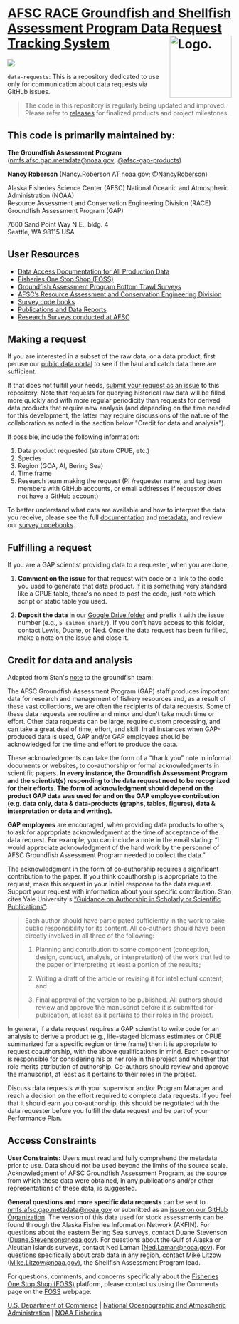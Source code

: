 <!-- README.md is generated from README.Rmd. Please edit that file -->

# [AFSC RACE Groundfish and Shellfish Assessment Program Data Request Tracking System](https://github.com/afsc-gap-products/data-requests) <img src="https://avatars.githubusercontent.com/u/91760178?s=96&amp;v=4" alt="Logo." align="right" width="139" height="139"/>

[![](https://img.shields.io/github/last-commit/afsc-gap-products/gap_products.svg)](https://github.com/afsc-gap-products/gap_products/commits/main)

`data-requests`: This is a repository dedicated to use only for communication about data requests via GitHub issues. 

> The code in this repository is regularly being updated and improved. Please refer to [releases](https://github.com/afsc-gap-products/data-requests/releases) for finalized products and project milestones.

## This code is primarily maintained by:

**The Groundfish Assessment Program** (nmfs.afsc.gap.metadata@noaa.gov;
[@afsc-gap-products](https://github.com/afsc-gap-products))

**Nancy Roberson** (Nancy.Roberson AT noaa.gov;
[@NancyRoberson](https://github.com/NancyRoberson))

Alaska Fisheries Science Center (AFSC) National Oceanic and Atmospheric Administration (NOAA)  
Resource Assessment and Conservation Engineering Division (RACE)  
Groundfish Assessment Program (GAP)

7600 Sand Point Way N.E., bldg. 4  
Seattle, WA 98115 USA

## User Resources

- [Data Access Documentation for All Production Data](https://afsc-gap-products.github.io/gap_products/)
- [Fisheries One Stop Shop (FOSS)](https://www.fisheries.noaa.gov/foss)
- [Groundfish Assessment Program Bottom Trawl Surveys](https://www.fisheries.noaa.gov/alaska/science-data/groundfish-assessment-program-bottom-trawl-surveys)
- [AFSC’s Resource Assessment and Conservation Engineering Division](https://www.fisheries.noaa.gov/about/resource-assessment-and-conservation-engineering-division)
- [Survey code books](https://www.fisheries.noaa.gov/resource/document/groundfish-survey-species-code-manual-and-data-codes-manual)
- [Publications and Data Reports](https://repository.library.noaa.gov/)
- [Research Surveys conducted at AFSC](https://www.fisheries.noaa.gov/alaska/ecosystems/alaska-fish-research-surveys)

## Making a request

If you are interested in a subset of the raw data, or a data product, first peruse our [public data portal](https://www.fisheries.noaa.gov/foss/f?p=215:200:1801780733911:Mail:NO:::) to see if the haul and catch data there are sufficient. 

If that does not fulfill your needs, [submit your request as an issue](https://github.com/afsc-gap-products/data-requests/issues) to this repository. Note that requests for querying historical raw data will be filled more quickly and with more regular periodicity than requests for derived data products that require new analysis (and depending on the time needed for this development, the latter may require discussions of the nature of the collaboration as noted in the section below "Credit for data and analysis"). 

If possible, include the following information:

1. Data product requested (stratum CPUE, etc.)
2. Species
3. Region (GOA, AI, Bering Sea)
4. Time frame
5. Research team making the request (PI /requester name, and tag team members with GitHub accounts, or email addresses if requestor does not have a GitHub account)

To better understand what data are available and how to interpret the data you receive, please see the full [documentation](https://afsc-gap-products.github.io/gap_products/) and [metadata](https://www.fisheries.noaa.gov/inport/item/22008), and review our [survey codebooks](https://www.fisheries.noaa.gov/resource/document/groundfish-survey-species-code-manual-and-data-codes-manual).

## Fulfilling a request

If you are a GAP scientist providing data to a requester, when you are done,

1) **Comment on the issue** for that request with code or a link to the code you used to generate that data product. If it is something very standard like a CPUE table, there's no need to post the code, just note which script or static table you used.

2) **Deposit the data** in our [Google Drive folder](https://drive.google.com/drive/folders/1hfNhfOmIDC7dSigbsz4P3amZWj4jMv_u?usp=sharing) and prefix it with the issue number (e.g., `5_salmon_shark/`). If you don't have access to this folder, contact Lewis, Duane, or Ned. Once the data request has been fulfilled, make a note on the issue and close it.

## Credit for data and analysis
Adapted from Stan's [note](https://github.com/afsc-gap-products/data-requests/issues/3) to the groundfish team:

The AFSC Groundfish Assessment Program (GAP) staff produces important data for research and management of fishery resources and, as a result of these vast collections, we are often the recipients of data requests. Some of these data requests are routine and minor and don't take much time or effort. Other data requests can be large, require custom processing, and can take a great deal of time, effort, and skill. In all instances when GAP-produced data is used, GAP and/or GAP employees should be acknowledged for the time and effort to produce the data. 

These acknowledgments can take the form of a “thank you” note in informal documents or websites, to co-authorship or formal acknowledgments in scientific papers. **In every instance, the Groundfish Assessment Program and the scientist(s) responding to the data request need to be recognized for their efforts. The form of acknowledgment should depend on the product GAP data was used for and on the GAP employee contribution (e.g. data only, data & data-products (graphs, tables, figures), data & interpretation or data and writing).** 

**GAP employees** are encouraged, when providing data products to others, to ask for appropriate acknowledgment at the time of acceptance of the data request. For example, you can include a note in the email stating: “I would appreciate acknowledgment of the hard work by the personnel of AFSC Groundfish Assessment Program needed to collect the data.”

The acknowledgment in the form of co-authorship requires a significant contribution to the paper. If  you think coauthorship is appropriate to the request, make this request in your initial response to the data request. Support your request with information about your specific contribution. Stan cites Yale University's [“Guidance on Authorship in Scholarly or Scientific Publications”](https://provost.yale.edu/policies/academic-integrity/guidance-authorship-scholarly-or-scientific-publications):

>Each author should have participated sufficiently in the work to take public responsibility for its content. All co-authors should have been directly involved in all three of the following:
>
>1. Planning and contribution to some component (conception, design, conduct, analysis, or interpretation) of the work that led to the paper or interpreting at least a portion of the results;
>
>2. Writing a draft of the article or revising it for intellectual content; and
>
>3. Final approval of the version to be published.  All authors should review and approve the manuscript before it is submitted for publication, at least as it pertains to their roles in the project.

In general, if a data request requires a GAP scientist to write code for an analysis to derive a product (e.g., life-staged biomass estimates or CPUE summarized for a specific region or time frame) then it is appropriate to request coauthorship, with the above qualifications in mind. Each co-author is responsible for considering his or her role in the project and whether that role merits attribution of authorship. Co-authors should review and approve the manuscript, at least as it pertains to their roles in the project.

Discuss data requests with your supervisor and/or Program Manager and reach a decision on the effort required to complete data requests. If you feel that it should earn you co-authorship, this should be negotiated with the data requester before you fulfill the data request and be part of your Performance Plan.

## Access Constraints

**User Constraints:** Users must read and fully comprehend the metadata prior to use. Data should not be used beyond the limits of the source scale. Acknowledgment of AFSC Groundfish Assessment Program, as the source from which these data were obtained, in any publications and/or other representations of these data, is suggested.

**General questions and more specific data requests** can be sent to <nmfs.afsc.gap.metadata@noaa.gov> or submitted as an [issue on our GitHub
Organization](https://github.com/afsc-gap-products/data-requests). The version of this data used for stock assessments can be found through the Alaska Fisheries Information Network (AKFIN). For questions about the eastern Bering Sea surveys, contact Duane Stevenson (<Duane.Stevenson@noaa.gov>). For questions about the Gulf of Alaska or Aleutian Islands surveys, contact Ned Laman (<Ned.Laman@noaa.gov>). For questions specifically about crab data in any region, contact Mike Litzow (<Mike.Litzow@noaa.gov>), the Shellfish Assessment Program lead.

For questions, comments, and concerns specifically about the [Fisheries One Stop Shop (FOSS)](https://www.fisheries.noaa.gov/foss) platform, please contact us using the Comments page on the [FOSS](https://www.fisheries.noaa.gov/foss) webpage.

[U.S. Department of Commerce](https://www.commerce.gov/) \| [National Oceanographic and Atmospheric Administration](https://www.noaa.gov) \| [NOAA Fisheries](https://www.fisheries.noaa.gov/)
